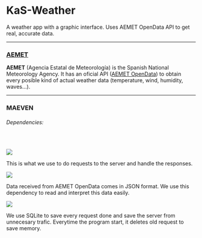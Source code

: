 # KaS-Weather
 A weather app with a graphic interface. Uses AEMET OpenData API to get real, accurate data.<hr/>
 
 <h3><a href="https://www.aemet.es/es/portada">AEMET</a></h3>
 
 <b>AEMET</b> (Agencia Estatal de Meteorología) is the Spanish National Meteorology Agency. It has an oficial API (<a  href="https://www.aemet.es/es/datos_abiertos/AEMET_OpenData">AEMET OpenData</a>) to obtain every posible kind of   actual weather data (temperature, wind, humidity, waves...).<hr/>
 
 <h3>MAEVEN</h3>
 
 <h6>Dependencies:</h6><br/>
 
 ![](https://img.shields.io/badge/unirest--java-3.14.1-red)
 
 This is what we use to do requests to the server and handle the responses.
 
 ![](https://img.shields.io/badge/json--simple-1.1.1-blue)
 
 Data received from AEMET OpenData comes in JSON format. We use this dependency to read and interpret this data easily.
 
 ![](https://img.shields.io/badge/sqlite--jdbc-3.8.7-brightgreen)
 
We use SQLite to save every request done and save the server from unnecesary trafic. Everytime the program start, it deletes old request to save memory.
 

